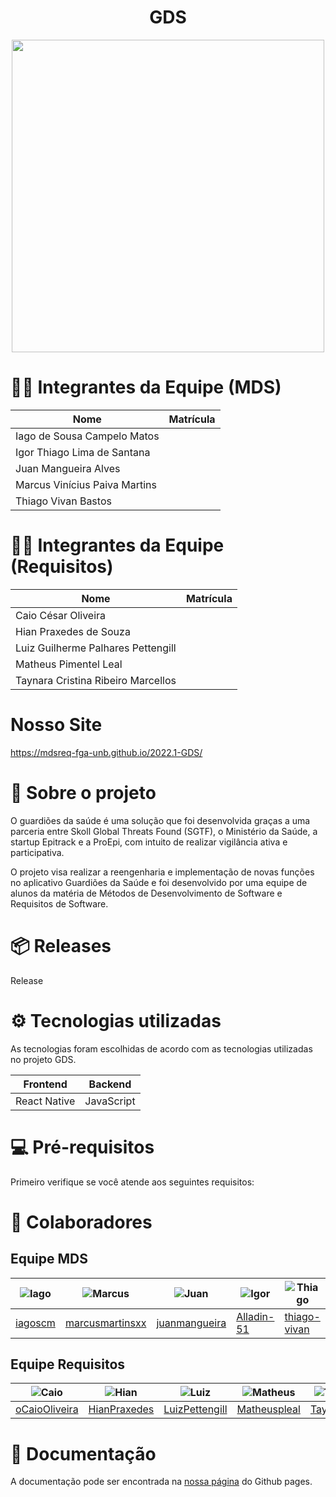 <h1 align="center"> GDS </h1>

<p align="center">
  <img src="https://pbs.twimg.com/profile_images/1270545909223436288/wJF4tcEo_400x400.jpg" width="500" hight="500">
</p>

# 👨‍💻 Integrantes da Equipe (MDS)

| Nome | Matrícula |
| - | - |
| Iago de Sousa Campelo Matos |  |
| Igor Thiago Lima de Santana |  |
| Juan Mangueira Alves |  |
| Marcus Vinícius Paiva Martins |  |
| Thiago Vivan Bastos |  |

# 👨‍💻 Integrantes da Equipe (Requisitos)

| Nome | Matrícula |
| - | - |
| Caio César Oliveira |  |
| Hian Praxedes de Souza |  |
| Luiz Guilherme Palhares Pettengill |  |
| Matheus Pimentel Leal |  |
| Taynara Cristina Ribeiro Marcellos |  |

# Nosso Site

https://mdsreq-fga-unb.github.io/2022.1-GDS/

# 📄 Sobre o projeto

O guardiões da saúde é uma solução que foi desenvolvida graças a uma parceria entre Skoll Global Threats Found (SGTF), o Ministério da Saúde, a startup Epitrack e a ProEpi, com intuito de realizar vigilância ativa e participativa.

O projeto visa realizar a reengenharia e implementação de novas funções no aplicativo Guardiões da Saúde e foi desenvolvido por uma equipe de alunos da matéria de Métodos de Desenvolvimento de Software e Requisitos de Software.

# 📦 Releases

Release 


# ⚙️ Tecnologias utilizadas

As tecnologias foram escolhidas de acordo com as tecnologias utilizadas no projeto GDS.

| Frontend |	Backend |
| - | - |
| React Native | JavaScript |

# 💻 Pré-requisitos

Primeiro verifique se você atende aos seguintes requisitos:



# 🤝 Colaboradores

## Equipe MDS

|![Iago](https://avatars.githubusercontent.com/u/69009465?v=4)|![Marcus](https://avatars.githubusercontent.com/u/89209017?v=4)|![Juan](https://avatars.githubusercontent.com/u/81720562?v=4)|![Igor](https://avatars.githubusercontent.com/u/78519040?v=4) |![Thiago](https://avatars.githubusercontent.com/u/80918128?v=4)|
| - | - | - | - | - |
|[iagoscm](https://github.com/iagoscm)|[marcusmartinsxx](https://github.com/marcusmartinsxx)|[juanmangueira](https://github.com/juanmangueira)|[Alladin-51](https://github.com/Alladin-51)|[thiago-vivan](https://github.com/thiago-vivan)|

## Equipe Requisitos

|![Caio](https://avatars.githubusercontent.com/u/54439337?v=4)|![Hian](https://avatars.githubusercontent.com/u/78980856?v=4)|![Luiz](https://avatars.githubusercontent.com/u/44177946?v=4)|![Matheus](https://avatars.githubusercontent.com/u/62526025?v=4)|![Taynara](https://user-images.githubusercontent.com/54339291/153504509-e34ad8e5-9dfc-4b2f-99cc-53100b0d2b79.jpeg)|
| - | - | - | - | - |
|[oCaioOliveira](https://github.com/oCaioOliveira)|[HianPraxedes](https://github.com/HianPraxedes)|[LuizPettengill](https://github.com/LuizPettengill)|[Matheuspleal](https://github.com/Matheuspleal)|[TaynaraCris](https://github.com/TaynaraCris)|

#  📜 Documentação

A documentação pode ser encontrada na [nossa página](https://mdsreq-fga-unb.github.io/2022.1-GDS/) do Github pages.
